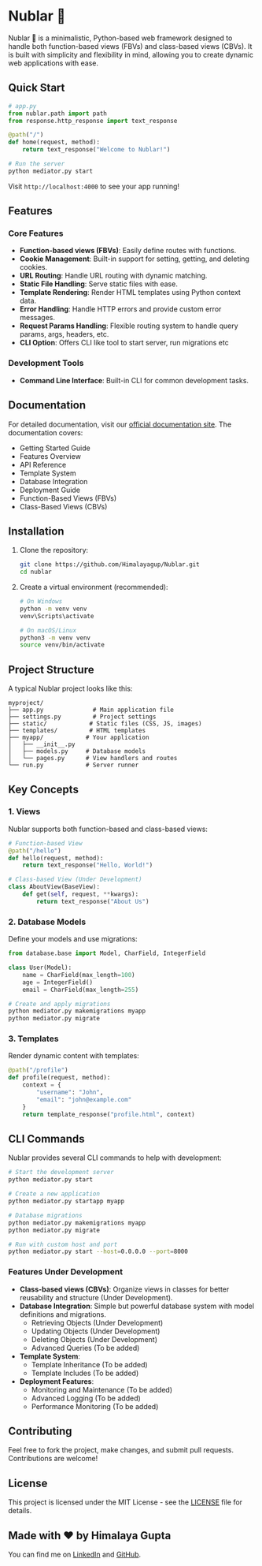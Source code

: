 # Nublar 🦖

Nublar 🦖 is a minimalistic, Python-based web framework designed to handle both function-based views (FBVs) and class-based views (CBVs). It is built with simplicity and flexibility in mind, allowing you to create dynamic web applications with ease.

## Quick Start

```python
# app.py
from nublar.path import path
from response.http_response import text_response

@path("/")
def home(request, method):
    return text_response("Welcome to Nublar!")

# Run the server
python mediator.py start
```

Visit `http://localhost:4000` to see your app running!

## Features

### Core Features
- **Function-based views (FBVs)**: Easily define routes with functions.
- **Cookie Management**: Built-in support for setting, getting, and deleting cookies.
- **URL Routing**: Handle URL routing with dynamic matching.
- **Static File Handling**: Serve static files with ease.
- **Template Rendering**: Render HTML templates using Python context data.
- **Error Handling**: Handle HTTP errors and provide custom error messages.
- **Request Params Handling**: Flexible routing system to handle query params, args, headers, etc.
- **CLI Option**: Offers CLI like tool to start server, run migrations etc

### Development Tools
- **Command Line Interface**: Built-in CLI for common development tasks.

## Documentation

For detailed documentation, visit our [official documentation site](http://himalayagup.github.io/Nublar/). The documentation covers:

- Getting Started Guide
- Features Overview
- API Reference
- Template System
- Database Integration
- Deployment Guide
- Function-Based Views (FBVs)
- Class-Based Views (CBVs)

## Installation

1. Clone the repository:

   ```bash
   git clone https://github.com/Himalayagup/Nublar.git
   cd nublar
   ```

2. Create a virtual environment (recommended):

   ```bash
   # On Windows
   python -m venv venv
   venv\Scripts\activate

   # On macOS/Linux
   python3 -m venv venv
   source venv/bin/activate
   ```

## Project Structure

A typical Nublar project looks like this:

```
myproject/
├── app.py              # Main application file
├── settings.py         # Project settings
├── static/            # Static files (CSS, JS, images)
├── templates/         # HTML templates
├── myapp/            # Your application
│   ├── __init__.py
│   ├── models.py     # Database models
│   └── pages.py      # View handlers and routes
└── run.py            # Server runner
```

## Key Concepts

### 1. Views
Nublar supports both function-based and class-based views:

```python
# Function-based View
@path("/hello")
def hello(request, method):
    return text_response("Hello, World!")

# Class-based View (Under Development)
class AboutView(BaseView):
    def get(self, request, **kwargs):
        return text_response("About Us")
```

### 2. Database Models
Define your models and use migrations:

```python
from database.base import Model, CharField, IntegerField

class User(Model):
    name = CharField(max_length=100)
    age = IntegerField()
    email = CharField(max_length=255)

# Create and apply migrations
python mediator.py makemigrations myapp
python mediator.py migrate
```

### 3. Templates
Render dynamic content with templates:

```python
@path("/profile")
def profile(request, method):
    context = {
        "username": "John",
        "email": "john@example.com"
    }
    return template_response("profile.html", context)
```

## CLI Commands

Nublar provides several CLI commands to help with development:

```bash
# Start the development server
python mediator.py start

# Create a new application
python mediator.py startapp myapp

# Database migrations
python mediator.py makemigrations myapp
python mediator.py migrate

# Run with custom host and port
python mediator.py start --host=0.0.0.0 --port=8000
```

### Features Under Development
- **Class-based views (CBVs)**: Organize views in classes for better reusability and structure (Under Development).
- **Database Integration**: Simple but powerful database system with model definitions and migrations.
  - Retrieving Objects (Under Development)
  - Updating Objects (Under Development)
  - Deleting Objects (Under Development)
  - Advanced Queries (To be added)
- **Template System**:
  - Template Inheritance (To be added)
  - Template Includes (To be added)
- **Deployment Features**:
  - Monitoring and Maintenance (To be added)
  - Advanced Logging (To be added)
  - Performance Monitoring (To be added)

## Contributing

Feel free to fork the project, make changes, and submit pull requests. Contributions are welcome!

## License

This project is licensed under the MIT License - see the [LICENSE](LICENSE) file for details.

## Made with ❤️ by Himalaya Gupta

You can find me on [LinkedIn](https://www.linkedin.com/in/himalayagupta/) and [GitHub](https://github.com/himalayagup).
